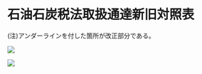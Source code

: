 # 石油石炭税法取扱通達新旧対照表

(注)アンダーラインを付した箇所が改正部分である。

![](https://www.nta.go.jp/tmp/d4515aaa-28b3-4571-bda1-e47c73e20876/images/83a2a6ddf214383a9f1720e1533d564bc7d836a6c2c85da53abdd397e40b38d1.jpg)

![](https://www.nta.go.jp/tmp/d4515aaa-28b3-4571-bda1-e47c73e20876/images/d83d037cb41ea751ff7bc5b2bc18e5a8cf12a039370e7dfa7055051c0f97d4b2.jpg)